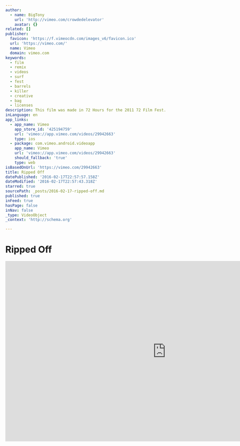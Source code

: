 ```yaml
---
author:
  - name: BigTony
    url: 'http://vimeo.com/crowdedelevator'
    avatar: {}
related: []
publisher:
  favicon: 'https://f.vimeocdn.com/images_v6/favicon.ico'
  url: 'https://vimeo.com/'
  name: Vimeo
  domain: vimeo.com
keywords:
  - film
  - remix
  - videos
  - surf
  - fest
  - barrels
  - killer
  - creative
  - bag
  - licenses
description: This film was made in 72 Hours for the 2011 72 Film Fest.
inLanguage: en
app_links:
  - app_name: Vimeo
    app_store_id: '425194759'
    url: 'vimeo://app.vimeo.com/videos/29942663'
    type: ios
  - package: com.vimeo.android.videoapp
    app_name: Vimeo
    url: 'vimeo://app.vimeo.com/videos/29942663'
    should_fallback: 'true'
    type: web
isBasedOnUrl: 'https://vimeo.com/29942663'
title: Ripped Off
datePublished: '2016-02-17T22:57:57.158Z'
dateModified: '2016-02-17T22:57:43.318Z'
starred: true
sourcePath: _posts/2016-02-17-ripped-off.md
published: true
inFeed: true
hasPage: false
inNav: false
_type: VideoObject
_context: 'http://schema.org'

---
```

# Ripped Off

<iframe src="https://cdn.embedly.com/widgets/media.html?src=https%3A%2F%2Fplayer.vimeo.com%2Fvideo%2F29942663&amp;url=https%3A%2F%2Fvimeo.com%2F29942663&amp;image=http%3A%2F%2Fi.vimeocdn.com%2Fvideo%2F200832127_1280.jpg&amp;key=b7d04c9b404c499eba89ee7072e1c4f7&amp;type=text%2Fhtml&amp;schema=vimeo" width="1000" height="563" scrolling="no" frameborder="0" allowfullscreen="allowfullscreen" style=""></iframe>